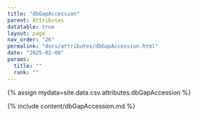 ```yaml
---
title: "dbGapAccession"
parent: Attributes
datatable: true
layout: page
nav_order: "26"
permalink: "docs/attributes/dbGapAccession.html"
date: "2025-02-08"
params:
  title: ""
  rank: ""
---
```

{% assign mydata=site.data.csv.attributes.dbGapAccession %} 

{% include content/dbGapAccession.md %}
